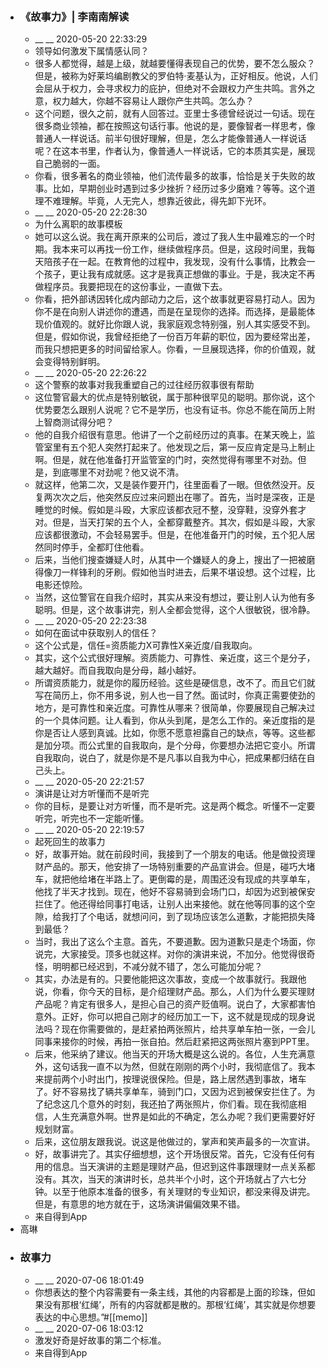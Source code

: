 - ### 《故事力》| 李南南解读
    - __ __ 2020-05-20 22:33:29
    - 领导如何激发下属情感认同？
    - 很多人都觉得，越是上级，就越要懂得表现自己的优势，要不怎么服众？但是，被称为好莱坞编剧教父的罗伯特·麦基认为，正好相反。他说，人们会屈从于权力，会寻求权力的庇护，但绝对不会跟权力产生共鸣。言外之意，权力越大，你越不容易让人跟你产生共鸣。怎么办？
    - 这个问题，很久之前，就有人回答过。亚里士多德曾经说过一句话。现在很多商业领袖，都在按照这句话行事。他说的是，要像智者一样思考，像普通人一样说话。前半句很好理解，但是，怎么才能像普通人一样说话呢？在这本书里，作者认为，像普通人一样说话，它的本质其实是，展现自己脆弱的一面。
    - 你看，很多著名的商业领袖，他们流传最多的故事，恰恰是关于失败的故事。比如，早期创业时遇到过多少挫折？经历过多少磨难？等等。这个道理不难理解。毕竟，人无完人，想靠近彼此，得先卸下光环。
    - __ __ 2020-05-20 22:28:30
    - 为什么离职的故事模板
    - 她可以这么说。我在离开原来的公司后，渡过了我人生中最难忘的一个时期。我本来可以再找一份工作，继续做程序员。但是，这段时间里，我每天陪孩子在一起。在教育他的过程中，我发现，没有什么事情，比教会一个孩子，更让我有成就感。这才是我真正想做的事业。于是，我决定不再做程序员。我要把现在的这份事业，一直做下去。
    - 你看，把外部诱因转化成内部动力之后，这个故事就更容易打动人。因为你不是在向别人讲述你的遭遇，而是在呈现你的选择。而选择，是最能体现价值观的。就好比你跟人说，我家庭观念特别强，别人其实感受不到。但是，假如你说，我曾经拒绝了一份百万年薪的职位，因为要经常出差，而我只想把更多的时间留给家人。你看，一旦展现选择，你的价值观，就会变得特别鲜明。
    - __ __ 2020-05-20 22:26:22
    - 这个警察的故事对我我重塑自己的过往经历叙事很有帮助
    - 这位警官最大的优点是特别敏锐，属于那种很罕见的聪明。那你说，这个优势要怎么跟别人说呢？它不是学历，也没有证书。你总不能在简历上附上智商测试得分吧？
    - 他的自我介绍很有意思。他讲了一个之前经历过的真事。在某天晚上，监管室里有五个犯人突然打起来了。他发现之后，第一反应肯定是马上制止啊。但是，就在他准备打开监管室的门时，突然觉得有哪里不对劲。但是，到底哪里不对劲呢？他又说不清。
    - 就这样，他第二次，又是装作要开门，往里面看了一眼。但依然没开。反复两次次之后，他突然反应过来问题出在哪了。首先，当时是深夜，正是睡觉的时候。假如是斗殴，大家应该都衣冠不整，没穿鞋，没穿外套才对。但是，当天打架的五个人，全都穿戴整齐。其次，假如是斗殴，大家应该都很激动，不会轻易罢手。但是，在他准备开门的时候，五个犯人居然同时停手，全都盯住他看。
    - 后来，当他们搜查嫌疑人时，从其中一个嫌疑人的身上，搜出了一把被磨得像刀一样锋利的牙刷。假如他当时进去，后果不堪设想。这个过程，比电影还惊险。
    - 当然，这位警官在自我介绍时，其实从来没有想过，要让别人认为他有多聪明。但是，这个故事讲完，别人全都会觉得，这个人很敏锐，很冷静。
    - __ __ 2020-05-20 22:23:38
    - 如何在面试中获取别人的信任？
    - 这个公式是，信任=资质能力X可靠性X亲近度/自我取向。
    - 其实，这个公式很好理解。资质能力、可靠性、亲近度，这三个是分子，越大越好。而自我取向是分母，越小越好。
    - 所谓资质能力，就是你的履历经验。这些是硬信息，改不了。而且它们就写在简历上，你不用多说，别人也一目了然。面试时，你真正需要使劲的地方，是可靠性和亲近度。可靠性从哪来？很简单，你要展现自己解决过的一个具体问题。让人看到，你从头到尾，是怎么工作的。亲近度指的是你是否让人感到真诚。比如，你愿不愿意袒露自己的缺点，等等。这些都是加分项。而公式里的自我取向，是个分母，你要想办法把它变小。所谓自我取向，说白了，就是你是不是凡事以自我为中心，把成果都归结在自己头上。
    - __ __ 2020-05-20 22:21:57
    - 演讲是让对方听懂而不是听完
    - 你的目标，是要让对方听懂，而不是听完。这是两个概念。听懂不一定要听完，听完也不一定能听懂。
    - __ __ 2020-05-20 22:19:57
    - 起死回生的故事力
    - 好，故事开始。就在前段时间，我接到了一个朋友的电话。他是做投资理财产品的。那天，他安排了一场特别重要的产品宣讲会。但是，碰巧大堵车，就把他给堵在半路上了。更倒霉的是，周围还没有现成的共享单车，他找了半天才找到。现在，他好不容易骑到会场门口，却因为迟到被保安拦住了。他还得给同事打电话，让别人出来接他。就在他等同事的这个空隙，给我打了个电话，就想问问，到了现场应该怎么道歉，才能把损失降到最低？
    - 当时，我出了这么个主意。首先，不要道歉。因为道歉只是走个场面，你说完，大家接受。顶多也就这样。对你的演讲来说，不加分。他觉得很奇怪，明明都已经迟到，不减分就不错了，怎么可能加分呢？
    - 其实，办法是有的。只要他能把这次事故，变成一个故事就行。我跟他说，你看，你今天的目标，是介绍理财产品。那么，人们为什么要买理财产品呢？肯定有很多人，是担心自己的资产贬值啊。说白了，大家都害怕意外。正好，你可以把自己刚才的经历加工一下，这不就是现成的现身说法吗？现在你需要做的，是赶紧拍两张照片，给共享单车拍一张，一会儿同事来接你的时候，再拍一张自拍。然后赶紧把这两张照片塞到PPT里。
    - 后来，他采纳了建议。他当天的开场大概是这么说的。各位，人生充满意外，这句话我一直不以为然，但就在刚刚的两个小时，我彻底信了。我本来提前两个小时出门，按理说很保险。但是，路上居然遇到事故，堵车了。好不容易找了辆共享单车，骑到门口，又因为迟到被保安拦住了。为了纪念这几个意外的时刻，我还拍了两张照片，你们看。现在我彻底相信，人生充满意外啊。世界是如此的不确定，怎么办呢？我们更需要好好规划财富。
    - 后来，这位朋友跟我说。说这是他做过的，掌声和笑声最多的一次宣讲。
    - 好，故事讲完了。其实仔细想想，这个开场很反常。首先，它没有任何有用的信息。当天演讲的主题是理财产品，但迟到这件事跟理财一点关系都没有。其次，当天的演讲时长，总共半个小时，这个开场就占了六七分钟。以至于他原本准备的很多，有关理财的专业知识，都没来得及讲完。但是，有意思的地方就在于，这场演讲偏偏效果不错。
    - 来自得到App
- 高琳
- ### 故事力
    - __ __ 2020-07-06 18:01:49
    - 你想表达的整个内容需要有一条主线，其他的内容都是上面的珍珠，但如果没有那根‘红绳’，所有的内容就都是散的。那根‘红绳’，其实就是你想要表达的中心思想。”#[[memo]]
    - __ __ 2020-07-06 18:03:12
    - 激发好奇是好故事的第二个标准。
    - 来自得到App
